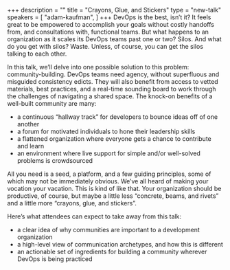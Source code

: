 +++
description = ""
title = "Crayons, Glue, and Stickers"
type = "new-talk"
speakers = [
        "adam-kaufman",
]
+++
DevOps is the best, isn’t it? It feels great to be empowered to accomplish your goals without costly handoffs from, and consultations with, functional teams. But what happens to an organization as it scales its DevOps teams past one or two? Silos. And what do you get with silos? Waste. Unless, of course, you can get the silos talking to each other.

In this talk, we’ll delve into one possible solution to this problem: community-building. DevOps teams need agency, without superfluous and misguided consistency edicts. They will also benefit from access to vetted materials, best practices, and a real-time sounding board to work through the challenges of navigating a shared space. The knock-on benefits of a well-built community are many:

* a continuous “hallway track” for developers to bounce ideas off of one another
* a forum for motivated individuals to hone their leadership skills
* a flattened organization where everyone gets a chance to contribute and learn
* an environment where live support for simple and/or well-solved problems is crowdsourced

All you need is a seed, a platform, and a few guiding principles, some of which may not be immediately obvious. We’ve all heard of making your vocation your vacation. This is kind of like that. Your organization should be productive, of course, but maybe a little less “concrete, beams, and rivets” and a little more “crayons, glue, and stickers”.

Here’s what attendees can expect to take away from this talk:

* a clear idea of why communities are important to a development organization
* a high-level view of communication archetypes, and how this is different
* an actionable set of ingredients for building a community wherever DevOps is being practiced